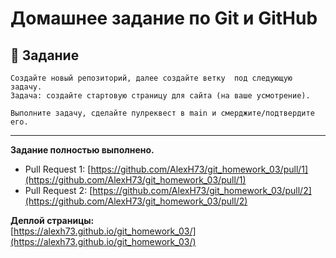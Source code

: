 # Домашнее задание по Git и GitHub

## 📘 Задание

    Создайте новый репозиторий, далее создайте ветку  под следующую задачу.  
    Задача: создайте стартовую страницу для сайта (на ваше усмотрение).

    Выполните задачу, сделайте пулреквест в main и смерджите/подтвердите его.

---

**Задание полностью выполнено.**

- Pull Request 1: [https://github.com/AlexH73/git_homework_03/pull/1](https://github.com/AlexH73/git_homework_03/pull/1)
- Pull Request 2: [https://github.com/AlexH73/git_homework_03/pull/2](https://github.com/AlexH73/git_homework_03/pull/2)

**Деплой страницы:**  
[https://alexh73.github.io/git_homework_03/](https://alexh73.github.io/git_homework_03/)